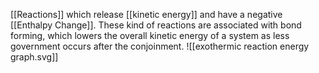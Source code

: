 [[Reactions]] which release [[kinetic energy]] and have a negative [[Enthalpy Change]]. These kind of reactions are associated with bond forming, which lowers the overall kinetic energy of a system as less government occurs after the conjoinment.
![[exothermic reaction energy graph.svg]]